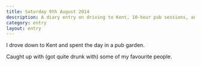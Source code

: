 ```yaml
---
title: Saturday 9th August 2014
description: A diary entry on driving to Kent, 10-hour pub sessions, and sleeping on a tiny sofa
category: entry
layout: entry
---
```


I drove down to Kent and spent the day in a pub garden.

Caught up with (got quite drunk with) some of my favourite people.
